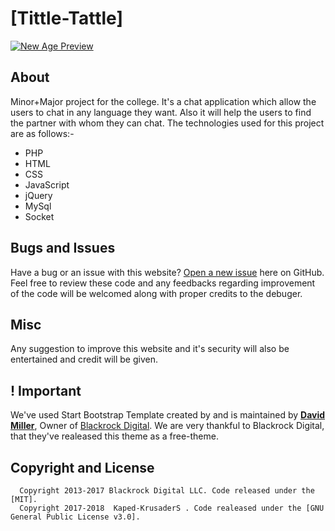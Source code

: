 # [Tittle-Tattle]


[![New Age Preview](https://i.imgur.com/OpGXoXj.jpg)](https://github.com/Kartm12/Tittle_Tattle/)

## About

   Minor+Major project for the college. It's a chat application which allow the users to chat in any language they want. Also it will help the users to find the partner with whom they can chat.
 The technologies used for this project are as follows:- 
   * PHP
   * HTML
   * CSS
   * JavaScript
   * jQuery
   * MySql 
   * Socket
   
 
## Bugs and Issues

   Have a bug or an issue with this website? [Open a new issue](https://github.com/Kartm12/Tittle_Tattle/issues) here on GitHub.  Feel free to review these code and any feedbacks regarding improvement of the code will be welcomed along with proper credits to the debuger.


##  Misc
   Any suggestion to improve this website and it's security will also be entertained and credit will be given.





## !  Important

   We've used Start Bootstrap Template created by and is maintained by **[David Miller](http://davidmiller.io/)**, Owner of [Blackrock Digital](http://blackrockdigital.io/). We are very thankful to Blackrock Digital, that they've realeased this theme as a free-theme.

## Copyright and License

      Copyright 2013-2017 Blackrock Digital LLC. Code released under the [MIT].
      Copyright 2017-2018  Kaped-KrusaderS . Code realeased under the [GNU General Public License v3.0].






